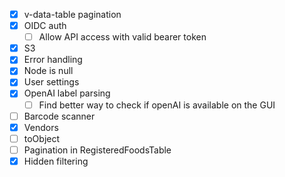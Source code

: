 - [x] v-data-table pagination
- [x] OIDC auth
  - [ ] Allow API access with valid bearer token
- [x] S3
- [x] Error handling
- [x] Node is null
- [x] User settings
- [x] OpenAI label parsing
  - [ ] Find better way to check if openAI is available on the GUI
- [ ] Barcode scanner
- [x] Vendors
- [ ] toObject
- [ ] Pagination in RegisteredFoodsTable
- [x] Hidden filtering
